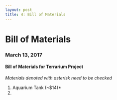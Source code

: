 ```yaml
---
layout: post
title: 4: Bill of Materials
---
```


# Bill of Materials

### March 13, 2017

#### Bill of Materials for Terrarium Project
_Materials denoted with asterisk need to be checked_

1. Aquarium Tank (~$14)*
2. 

